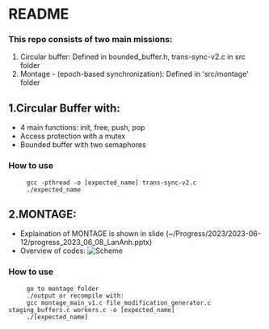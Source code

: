 # README #


### This repo consists of two main missions:
1. Circular buffer: Defined in bounded_buffer.h, trans-sync-v2.c in src folder
2. Montage - (epoch-based synchronization): Defined in 'src/montage' folder


## 1.Circular Buffer with: ##

- 4 main functions: init, free, push, pop
- Access protection with a mutex
- Bounded buffer with two semaphores

### How to use

         gcc -pthread -o [expected_name] trans-sync-v2.c
	     ./expected_name


## 2.MONTAGE: ##

- Explaination of MONTAGE is shown in slide (~/Progress/2023/2023-06-12/progress_2023_06_08_LanAnh.pptx)
- Overview of codes:
![Scheme](https://bitbucket.org/yongseokson/epochsync-userlevel/downloads/btrfs-overview-codes-montage.png)

### How to use

         go to montage folder
		 ./output or recompile with:
		 gcc montage_main_v1.c file_modification_generator.c staging_buffers.c workers.c -o [expected_name]
		 ./[expected_name]
		 
		 

        


